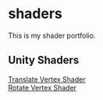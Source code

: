 # shaders
This is my shader portfolio.

## Unity Shaders
[Translate Vertex Shader](https://github.com/sasanuki/shaders/tree/master/Assets/Scenes/Translation)  
[Rotate Vertex Shader](https://github.com/sasanuki/shaders/tree/master/Assets/Scenes/Rotate)
